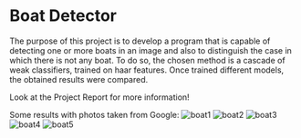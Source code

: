 # Boat Detector 

The purpose of this project is to develop a program that is capable of detecting one or more boats
in an image and also to distinguish the case in which there is not any boat. To do so, the chosen
method is a cascade of weak classifiers, trained on haar features. Once trained different models, the
obtained results were compared.

Look at the Project Report for more information!

Some results with photos taken from Google:
![boat1](https://user-images.githubusercontent.com/62892813/124780480-ed7a8f80-df42-11eb-8a67-786e3c03d76a.jpg)
![boat2](https://user-images.githubusercontent.com/62892813/124780486-eeabbc80-df42-11eb-94ac-9777def3d59a.jpg)
![boat3](https://user-images.githubusercontent.com/62892813/124780495-f0758000-df42-11eb-8a55-d7fa27068b08.jpg)
![boat4](https://user-images.githubusercontent.com/62892813/124780499-f10e1680-df42-11eb-926b-276f879a260a.JPG)
![boat5](https://user-images.githubusercontent.com/62892813/124780503-f1a6ad00-df42-11eb-92a3-f5bf34c70bb8.jpg)
